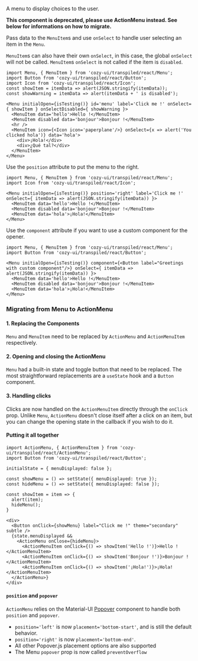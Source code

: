 A menu to display choices to the user.

**This component is deprecated, please use ActionMenu instead. See below for informations on how to migrate.**

Pass data to the `MenuItem`s and use `onSelect` to handle user selecting
an item in the `Menu`.

`MenuItem`s can also have their own `onSelect`, in this case, the global
`onSelect` will not be called. `MenuItem`s `onSelect` is not called if
the item is `disabled`.

```
import Menu, { MenuItem } from 'cozy-ui/transpiled/react/Menu';
import Button from 'cozy-ui/transpiled/react/Button';
import Icon from 'cozy-ui/transpiled/react/Icon';
const showItem = itemData => alert(JSON.stringify(itemData));
const showWarning = itemData => alert(itemData + ' is disabled');

<Menu initialOpen={isTesting()} id='menu' label='Click me !' onSelect={ showItem } onSelectDisabled={ showWarning }>
  <MenuItem data='hello'>Hello !</MenuItem>
  <MenuItem disabled data='bonjour'>Bonjour !</MenuItem>
  <hr />
  <MenuItem icon={<Icon icon='paperplane'/>} onSelect={x => alert('You clicked hola')} data='hola'>
    <div>¡Hola!</div>
    <div>¿Qué tal?</div>
  </MenuItem>
</Menu>
```

Use the `position` attribute to put the menu to the right.

```
import Menu, { MenuItem } from 'cozy-ui/transpiled/react/Menu';
import Icon from 'cozy-ui/transpiled/react/Icon';

<Menu initialOpen={isTesting()} position='right' label='Click me !' onSelect={ itemData => alert(JSON.stringify(itemData)) }>
  <MenuItem data='hello'>Hello !</MenuItem>
  <MenuItem disabled data='bonjour'>Bonjour !</MenuItem>
  <MenuItem data='hola'>¡Hola!</MenuItem>
</Menu>
```

Use the `component` attribute if you want to use a custom component for the
opener.

```
import Menu, { MenuItem } from 'cozy-ui/transpiled/react/Menu';
import Button from 'cozy-ui/transpiled/react/Button';

<Menu initialOpen={isTesting()} component={<Button label="Greetings with custom component"/>} onSelect={ itemData => alert(JSON.stringify(itemData)) }>
  <MenuItem data='hello'>Hello !</MenuItem>
  <MenuItem disabled data='bonjour'>Bonjour !</MenuItem>
  <MenuItem data='hola'>¡Hola!</MenuItem>
</Menu>
```

### Migrating from Menu to ActionMenu

#### 1. Replacing the Components

`Menu` and `MenuItem` need to be replaced by `ActionMenu` and `ActionMenuItem` respectively.

#### 2. Opening and closing the ActionMenu

`Menu` had a built-in state and toggle button that need to be replaced. The most straightforward replacements are a `useState` hook and a `Button` component.

#### 3. Handling clicks

Clicks are now handled on the `ActionMenuItem` directly through the `onClick` prop. Unlike `Menu`, `ActionMenu` doesn't close itself after a click on an item, but you can change the opening state in the callback if you wish to do it.

#### Putting it all together

```
import ActionMenu, { ActionMenuItem } from 'cozy-ui/transpiled/react/ActionMenu';
import Button from 'cozy-ui/transpiled/react/Button';

initialState = { menuDisplayed: false };

const showMenu = () => setState({ menuDisplayed: true });
const hideMenu = () => setState({ menuDisplayed: false });

const showItem = item => {
  alert(item);
  hideMenu();
}

<div>
  <Button onClick={showMenu} label="Click me !" theme="secondary" subtle />
  {state.menuDisplayed &&
    <ActionMenu onClose={hideMenu}>
      <ActionMenuItem onClick={() => showItem('Hello !')}>Hello !</ActionMenuItem>
      <ActionMenuItem onClick={() => showItem('Bonjour !')}>Bonjour !</ActionMenuItem>
      <ActionMenuItem onClick={() => showItem('¡Hola!')}>¡Hola!</ActionMenuItem>
  </ActionMenu>}
</div>
```

#### `position` and `popover`

`ActionMenu` relies on the Material-UI [Popover](https://v3.material-ui.com/utils/popper/) component to handle both `position` and `popover`.

* `position='left'` is now `placement='bottom-start'`, and is still the default behavior.
* `position='right'` is now `placement='bottom-end'`.
* All other Popover.js placement options are also supported
* The Menu `popover` prop is now called `preventOverflow`

